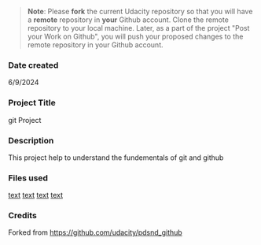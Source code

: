 >**Note**: Please **fork** the current Udacity repository so that you will have a **remote** repository in **your** Github account. Clone the remote repository to your local machine. Later, as a part of the project "Post your Work on Github", you will push your proposed changes to the remote repository in your Github account.

### Date created
6/9/2024

### Project Title
git Project

### Description
This project help to understand the fundementals of git and github

### Files used
[text](bikeshare_2.py)
[text](chicago.csv)
[text](new_york_city.csv)
[text](washington.csv)

### Credits
Forked from https://github.com/udacity/pdsnd_github
